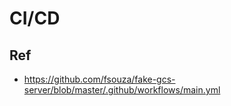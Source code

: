 # CI/CD

## Ref

- https://github.com/fsouza/fake-gcs-server/blob/master/.github/workflows/main.yml
